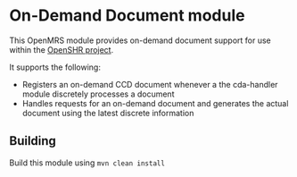 # On-Demand Document module

This OpenMRS module provides on-demand document support for use within the [OpenSHR project](https://github.com/jembi/openshr).

It supports the following:
 * Registers an on-demand CCD document whenever a the cda-handler module discretely processes a document
 * Handles requests for an on-demand document and generates the actual document using the latest discrete information
 
## Building

Build this module using `mvn clean install`
